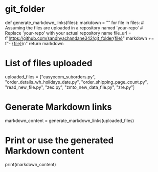 # git_folder
def generate_markdown_links(files):
    markdown = ""
    for file in files:
        # Assuming the files are uploaded in a repository named 'your-repo'
        # Replace 'your-repo' with your actual repository name
        file_url = f"https://github.com/sandhyachandane342/git_folder{file}"
        markdown += f"- [{file}]({file_url})\n"
    return markdown

# List of files uploaded
uploaded_files = ["easyecom_suborders.py", "order_details_wh_holidays_date.py", "order_shipping_page_count.py", "read_new_file.py", "zec.py", "zmto_new_data_file.py", "zre.py"]

# Generate Markdown links
markdown_content = generate_markdown_links(uploaded_files)

# Print or use the generated Markdown content
print(markdown_content)
